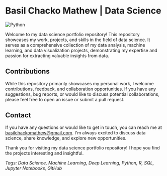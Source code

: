 # Basil Chacko Mathew | Data Science

![Python](https://img.shields.io/pypi/pyversions/tensorflow.svg) 

Welcome to my data science portfolio repository! This repository showcases my work, projects, and skills in the field of data science. It serves as a comprehensive collection of my data analysis, machine learning, and data visualization projects, demonstrating my expertise and passion for extracting valuable insights from data.

## Contributions

While this repository primarily showcases my personal work, I welcome contributions, feedback, and collaboration opportunities. If you have any suggestions, bug reports, or would like to discuss potential collaborations, please feel free to open an issue or submit a pull request.

## Contact

If you have any questions or would like to get in touch, you can reach me at basilchackomathew@gmail.com. I'm always excited to discuss data science, share knowledge, and explore new opportunities.

Thank you for visiting my data science portfolio repository! I hope you find the projects interesting and insightful.

*Tags: Data Science, Machine Learning, Deep Learning, Python, R, SQL, Jupyter Notebooks, GitHub*

